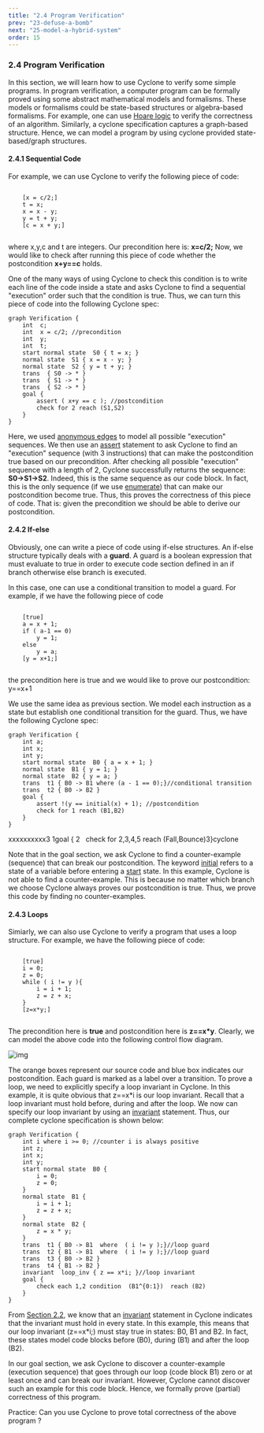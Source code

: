 ```yaml
---
title: "2.4 Program Verification"
prev: "23-defuse-a-bomb"
next: "25-model-a-hybrid-system"
order: 15
---
```


### 2.4 Program Verification

In this section, we will learn how to use Cyclone to verify some simple programs. In program verification, a computer program can be formally proved using some abstract mathematical models and formalisms. These models or formalisms could be state-based structures or algebra-based formalisms. For example, one can use [Hoare logic](https://en.wikipedia.org/wiki/Hoare_logic) to verify the correctness of an algorithm. Similarly, a cyclone specification captures a graph-based structure. Hence, we can model a program by using cyclone provided state-based/graph structures.

#### 2.4.1 Sequential Code

For example, we can use Cyclone to verify the following piece of code:

```
    
    [x = c/2;]
    t = x;
    x = x - y;
    y = t + y;
    [c = x + y;]
    
```

where x,y,c and t are integers. Our precondition here is: **x=c/2;** Now, we would like to check after running this piece of code whether the postcondition **x+y==c** holds.

One of the many ways of using Cyclone to check this condition is to write each line of the code inside a state and asks Cyclone to find a sequential "execution" order such that the condition is true. Thus, we can turn this piece of code into the following Cyclone spec:

```cyclone
graph Verification {
    int  c; 
    int  x = c/2; //precondition 
    int  y; 
    int  t; 
    start normal state  S0 { t = x; }
    normal state  S1 { x = x - y; }
    normal state  S2 { y = t + y; }
    trans  { S0 -> * }
    trans  { S1 -> * }
    trans  { S2 -> * }
    goal { 
        assert ( x+y == c ); //postcondition
        check for 2 reach (S1,S2)
    }
}
```

Here, we used [anonymous edges](https://classicwuhao.github.io/cyclone_tutorial/expr/anonymous-edges.html) to model all possible "execution" sequences. We then use an [assert](https://classicwuhao.github.io/cyclone_tutorial/expr/assert.html) statement to ask Cyclone to find an "execution" sequence (with 3 instructions) that can make the postcondition true based on our precondition. After checking all possible "execution" sequence with a length of 2, Cyclone successfully returns the sequence: **S0->S1->S2**. Indeed, this is the same sequence as our code block. In fact, this is the only sequence (if we use [enumerate](https://classicwuhao.github.io/cyclone_tutorial/expr/enumerate-expr.html)) that can make our postcondition become true. Thus, this proves the correctness of this piece of code. That is: given the precondition we should be able to derive our postcondition.

#### 2.4.2 If-else

Obviously, one can write a piece of code using if-else structures. An if-else structure typically deals with a **guard**. A guard is a boolean expression that must evaluate to true in order to execute code section defined in an if branch otherwise else branch is executed.

In this case, one can use a conditional transition to model a guard. For example, if we have the following piece of code

```
    
    [true]
    a = x + 1;
    if ( a-1 == 0)
        y = 1;
    else
        y = a;
    [y = x+1;]
    
```

the precondition here is true and we would like to prove our postcondition: y==x+1



We use the same idea as previous section. We model each instruction as a state but establish one conditional transition for the guard. Thus, we have the following Cyclone spec:

```cyclone
graph Verification {
    int a; 
    int x; 
    int y; 
    start normal state  B0 { a = x + 1; }
    normal state  B1 { y = 1; }
    normal state  B2 { y = a; }
    trans  t1 { B0 -> B1 where (a - 1 == 0);}//conditional transition
    trans  t2 { B0 -> B2 }
    goal { 
        assert !(y == initial(x) + 1); //postcondition
        check for 1 reach (B1,B2)
    }
}
```

xxxxxxxxxx3 1goal { 2    check for 2,3,4,5  reach (Fall,Bounce)3}cyclone

Note that in the goal section, we ask Cyclone to find a counter-example (sequence) that can break our postcondition. The keyword [initial](https://classicwuhao.github.io/cyclone_tutorial/expr/initial.html) refers to a state of a variable before entering a [start](https://classicwuhao.github.io/cyclone_tutorial/expr/start-key.html) state. In this example, Cyclone is not able to find a counter-example. This is because no matter which branch we choose Cyclone always proves our postcondition is true. Thus, we prove this code by finding no counter-examples.

#### 2.4.3 Loops

Simiarly, we can also use Cyclone to verify a program that uses a loop structure. For example, we have the following piece of code:

```
    
    [true]
    i = 0;
    z = 0;
    while ( i != y ){
        i = i + 1;
        z = z + x;
    }
    [z=x*y;]
    
```



The precondition here is **true** and postcondition here is **z==x\*y**. Clearly, we can model the above code into the following control flow diagram.

![img](https://classicwuhao.github.io/cyclone_tutorial/chapter2/verify_loop.png)

The orange boxes represent our source code and blue box indicates our postcondition. Each guard is marked as a label over a transition. To prove a loop, we need to explicitly specify a loop invariant in Cyclone. In this example, it is quite obvious that z==x*i is our loop invariant. Recall that a loop invariant must hold before, during and after the loop. We now can specify our loop invariant by using an [invariant](https://classicwuhao.github.io/cyclone_tutorial/expr/invariant.html) statement. Thus, our complete cyclone specification is shown below:

```cyclone
graph Verification {
    int i where i >= 0; //counter i is always positive 
    int z; 
    int x; 
    int y; 
    start normal state  B0 { 
        i = 0; 
        z = 0; 
    }
    normal state  B1 { 
        i = i + 1; 
        z = z + x; 
    }
    normal state  B2 { 
        z = x * y; 
    }
    trans  t1 { B0 -> B1  where  ( i != y );}//loop guard
    trans  t2 { B1 -> B1  where  ( i != y );}//loop guard
    trans  t3 { B0 -> B2 }
    trans  t4 { B1 -> B2 }
    invariant  loop_inv { z == x*i; }//loop invariant
    goal { 
        check each 1,2 condition  (B1^{0:1})  reach (B2)
    }
}
```

From [Section 2.2](/tutorial/22-proving-zero-sum-game), we know that an [invariant](https://classicwuhao.github.io/cyclone_tutorial/expr/invariant.html) statement in Cyclone indicates that the invariant must hold in every state. In this example, this means that our loop invariant (z==x*i;) must stay true in states: B0, B1 and B2. In fact, these states model code blocks before (B0), during (B1) and after the loop (B2).

In our goal section, we ask Cyclone to discover a counter-example (execution sequence) that goes through our loop (code block B1) zero or at least once and can break our invariant. However, Cyclone cannot discover such an example for this code block. Hence, we formally prove (partial) correctness of this program.

Practice: Can you use Cyclone to prove total correctness of the above program ?